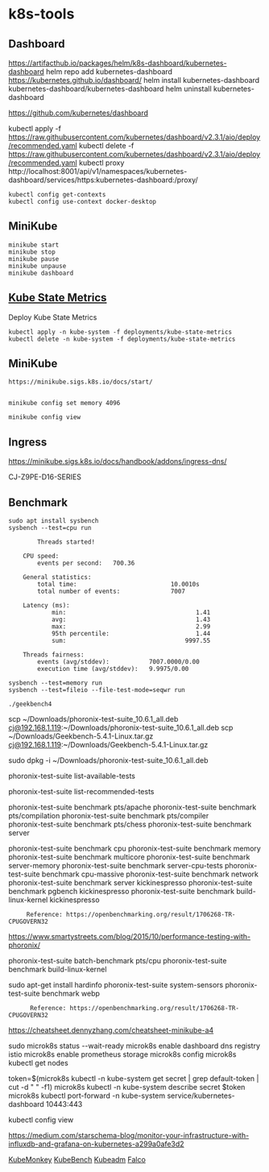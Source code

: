 # k8s-tools

## Dashboard

https://artifacthub.io/packages/helm/k8s-dashboard/kubernetes-dashboard
helm repo add kubernetes-dashboard https://kubernetes.github.io/dashboard/
helm install kubernetes-dashboard kubernetes-dashboard/kubernetes-dashboard
helm uninstall kubernetes-dashboard

https://github.com/kubernetes/dashboard

kubectl apply -f https://raw.githubusercontent.com/kubernetes/dashboard/v2.3.1/aio/deploy/recommended.yaml
kubectl delete -f https://raw.githubusercontent.com/kubernetes/dashboard/v2.3.1/aio/deploy/recommended.yaml
kubectl proxy
http://localhost:8001/api/v1/namespaces/kubernetes-dashboard/services/https:kubernetes-dashboard:/proxy/

    kubectl config get-contexts
    kubectl config use-context docker-desktop

## MiniKube

    minikube start
    minikube stop
    minikube pause
    minikube unpause
    minikube dashboard

## [Kube State Metrics](https://github.com/kubernetes/kube-state-metrics)

Deploy Kube State Metrics

    kubectl apply -n kube-system -f deployments/kube-state-metrics
    kubectl delete -n kube-system -f deployments/kube-state-metrics

## MiniKube

    https://minikube.sigs.k8s.io/docs/start/


    minikube config set memory 4096

    minikube config view

## Ingress

https://minikube.sigs.k8s.io/docs/handbook/addons/ingress-dns/

CJ-Z9PE-D16-SERIES

## Benchmark

    sudo apt install sysbench
    sysbench --test=cpu run

            Threads started!

        CPU speed:
            events per second:   700.36

        General statistics:
            total time:                          10.0010s
            total number of events:              7007

        Latency (ms):
                min:                                    1.41
                avg:                                    1.43
                max:                                    2.99
                95th percentile:                        1.44
                sum:                                 9997.55

        Threads fairness:
            events (avg/stddev):           7007.0000/0.00
            execution time (avg/stddev):   9.9975/0.00

    sysbench --test=memory run
    sysbench --test=fileio --file-test-mode=seqwr run

    ./geekbench4

scp ~/Downloads/phoronix-test-suite_10.6.1_all.deb cj@192.168.1.119:~/Downloads/phoronix-test-suite_10.6.1_all.deb
scp ~/Downloads/Geekbench-5.4.1-Linux.tar.gz cj@192.168.1.119:~/Downloads/Geekbench-5.4.1-Linux.tar.gz

sudo dpkg -i ~/Downloads/phoronix-test-suite_10.6.1_all.deb

phoronix-test-suite list-available-tests

phoronix-test-suite list-recommended-tests

phoronix-test-suite benchmark pts/apache
phoronix-test-suite benchmark pts/compilation
phoronix-test-suite benchmark pts/compiler  
 phoronix-test-suite benchmark pts/chess
phoronix-test-suite benchmark server

phoronix-test-suite benchmark cpu
phoronix-test-suite benchmark memory
phoronix-test-suite benchmark multicore
phoronix-test-suite benchmark server-memory
phoronix-test-suite benchmark server-cpu-tests
phoronix-test-suite benchmark cpu-massive
phoronix-test-suite benchmark network
phoronix-test-suite benchmark server kickinespresso
phoronix-test-suite benchmark pgbench kickinespresso
phoronix-test-suite benchmark build-linux-kernel kickinespresso

         Reference: https://openbenchmarking.org/result/1706268-TR-CPUGOVERN32

https://www.smartystreets.com/blog/2015/10/performance-testing-with-phoronix/

phoronix-test-suite batch-benchmark pts/cpu
phoronix-test-suite benchmark build-linux-kernel

sudo apt-get install hardinfo
phoronix-test-suite system-sensors
phoronix-test-suite benchmark webp

          Reference: https://openbenchmarking.org/result/1706268-TR-CPUGOVERN32

https://cheatsheet.dennyzhang.com/cheatsheet-minikube-a4

sudo microk8s status --wait-ready
microk8s enable dashboard dns registry istio
microk8s enable prometheus storage
microk8s config
microk8s kubectl get nodes

token=$(microk8s kubectl -n kube-system get secret | grep default-token | cut -d " " -f1)
microk8s kubectl -n kube-system describe secret $token
microk8s kubectl port-forward -n kube-system service/kubernetes-dashboard 10443:443

kubectl config view

https://medium.com/starschema-blog/monitor-your-infrastructure-with-influxdb-and-grafana-on-kubernetes-a299a0afe3d2

[KubeMonkey](https://github.com/asobti/kube-monkey)
[KubeBench](https://github.com/aquasecurity/kube-bench)
[Kubeadm](https://github.com/kubernetes/kubeadm)
[Falco](https://falco.org/)